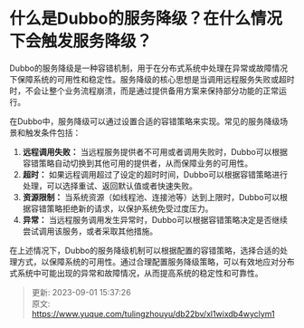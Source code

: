 # 什么是Dubbo的服务降级？在什么情况下会触发服务降级？

Dubbo的服务降级是一种容错机制，用于在分布式系统中处理在异常或故障情况下保障系统的可用性和稳定性。服务降级的核心思想是当调用远程服务失败或超时时，不会让整个业务流程崩溃，而是通过提供备用方案来保持部分功能的正常运行。



在Dubbo中，服务降级可以通过设置合适的容错策略来实现。常见的服务降级场景和触发条件包括：

1.  **远程调用失败：** 当远程服务提供者不可用或者调用失败时，Dubbo可以根据容错策略自动切换到其他可用的提供者，从而保障业务的可用性。 
2.  **超时：** 如果远程调用超过了设定的超时时间，Dubbo可以根据容错策略进行处理，可以选择重试、返回默认值或者快速失败。 
3.  **资源限制：** 当系统资源（如线程池、连接池等）达到上限时，Dubbo可以根据容错策略拒绝新的请求，以保护系统免受过度压力。 
4.  **异常：** 当远程服务调用发生异常时，Dubbo可以根据容错策略决定是否继续尝试调用该服务，或者采取其他措施。 



在上述情况下，Dubbo的服务降级机制可以根据配置的容错策略，选择合适的处理方式，以保障系统的可用性。通过合理配置服务降级策略，可以有效地应对分布式系统中可能出现的异常和故障情况，从而提高系统的稳定性和可靠性。



> 更新: 2023-09-01 15:37:26  
> 原文: <https://www.yuque.com/tulingzhouyu/db22bv/xl1wixdb4wyclym1>